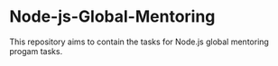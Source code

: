 # Node-js-Global-Mentoring
This repository aims to contain the tasks for Node.js global mentoring progam tasks.
